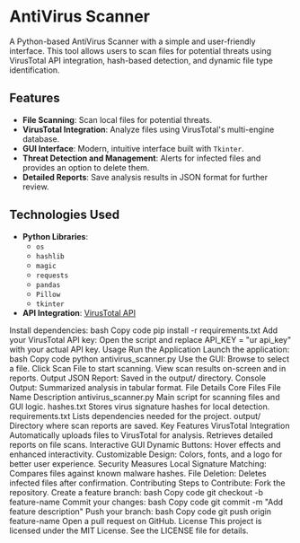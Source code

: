 # AntiVirus Scanner

A Python-based AntiVirus Scanner with a simple and user-friendly interface. This tool allows users to scan files for potential threats using VirusTotal API integration, hash-based detection, and dynamic file type identification.

## Features
- **File Scanning**: Scan local files for potential threats.
- **VirusTotal Integration**: Analyze files using VirusTotal's multi-engine database.
- **GUI Interface**: Modern, intuitive interface built with `Tkinter`.
- **Threat Detection and Management**: Alerts for infected files and provides an option to delete them.
- **Detailed Reports**: Save analysis results in JSON format for further review.

## Technologies Used
- **Python Libraries**:
  - `os`
  - `hashlib`
  - `magic`
  - `requests`
  - `pandas`
  - `Pillow`
  - `tkinter`
- **API Integration**: [VirusTotal API](https://www.virustotal.com/)


Install dependencies:
bash
Copy code
pip install -r requirements.txt
Add your VirusTotal API key:
Open the script and replace API_KEY = "ur api_key" with your actual API key.
Usage
Run the Application
Launch the application:
bash
Copy code
python antivirus_scanner.py
Use the GUI:
Browse to select a file.
Click Scan File to start scanning.
View scan results on-screen and in reports.
Output
JSON Report: Saved in the output/ directory.
Console Output: Summarized analysis in tabular format.
File Details
Core Files
File Name	Description
antivirus_scanner.py	Main script for scanning files and GUI logic.
hashes.txt	Stores virus signature hashes for local detection.
requirements.txt	Lists dependencies needed for the project.
output/	Directory where scan reports are saved.
Key Features
VirusTotal Integration
Automatically uploads files to VirusTotal for analysis.
Retrieves detailed reports on file scans.
Interactive GUI
Dynamic Buttons: Hover effects and enhanced interactivity.
Customizable Design: Colors, fonts, and a logo for better user experience.
Security Measures
Local Signature Matching: Compares files against known malware hashes.
File Deletion: Deletes infected files after confirmation.
Contributing
Steps to Contribute:
Fork the repository.
Create a feature branch:
bash
Copy code
git checkout -b feature-name
Commit your changes:
bash
Copy code
git commit -m "Add feature description"
Push your branch:
bash
Copy code
git push origin feature-name
Open a pull request on GitHub.
License
This project is licensed under the MIT License. See the LICENSE file for details.
